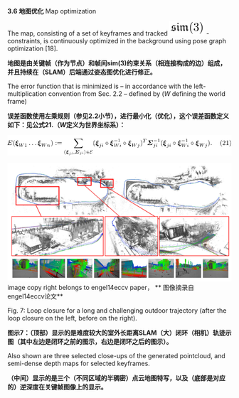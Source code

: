 **3.6 地图优化** Map optimization

The map, consisting of a set of keyframes and tracked ![](/assets/math_16.png) -constraints, is continuously optimized in the background using pose graph optimization \[18\].

**地图是由关键帧（作为节点）和帧间sim\(3\)约束关系（相连接构成的边）组成，并且持续在（SLAM）后端通过姿态图优化进行修正。**

The error function that is minimized is – in accordance with the left-multiplication convention from Sec. 2.2 – defined by \(_W_ defining the world frame\)

**误差函数使用左乘规则（参见2.2小节），进行最小化（优化），这个误差函数定义如下：见公式21.（**_**W**_**定义为世界坐标系）：**

![](/assets/equation_21.png)

![](/assets/fig_7.png)image copy right belongs to engel14eccv paper， ** 图像摘录自 engel14eccv论文**

Fig. 7: Loop closure for a long and challenging outdoor trajectory \(after the loop closure on the left, before on the right\).

**图示7：（顶部）显示的是难度较大的室外长距离SLAM（大）闭环（相机）轨迹示图（其中左边是闭环之前的图示，右边是闭环之后的图示）。**

Also shown are three selected close-ups of the generated pointcloud, and semi-dense depth maps for selected keyframes.

**（中间）显示的是三个（不同区域的半稠密）点云地图特写，以及（底部是对应的）逆深度在关键帧图像上的显示。**

